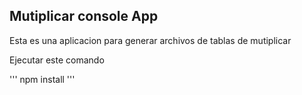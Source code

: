 

## Mutiplicar console App

Esta es una aplicacion para generar archivos de tablas de mutiplicar

Ejecutar este comando

'''
npm install
'''